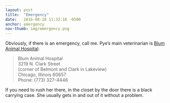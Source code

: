 ```yaml
---
layout: post
title:  "Emergency"
date:   2016-08-28 11:32:16 -0500
anchor: emergency
nav-thumb: img/emergency.png
---
```


Obviously, if there is an emergency, call me. Pye’s main veterinarian is [Blum Animal Hospital](http://www.blumvet.com/contact-us/):

> Blum Animal Hospital <br/>
> 3219 N. Clark Street <br/>
> (corner of Belmont and Clark in Lakeview) <br/>
> Chicago, Illinois 60657 <br/>
> Phone: (773) 327-4446

If you need to rush her there, in the closet by the door there is a black carrying case. She usually gets in and out of it without a problem.
